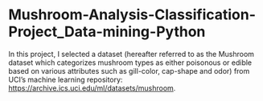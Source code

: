 # Mushroom-Analysis-Classification-Project_Data-mining-Python

In this project, I selected a dataset (hereafter referred to as the Mushroom dataset which categorizes mushroom types as either poisonous or edible based on various attributes such as gill-color, cap-shape and odor) from UCI’s machine learning repository: https://archive.ics.uci.edu/ml/datasets/mushroom. 

